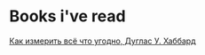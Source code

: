 # Books i've read

[Как измерить всё что угодно, Дуглас У. Хаббард](https://github.com/vadimsmirnovnsk/books/blob/master/how_to_measure/how_to_measure_ru.md)
